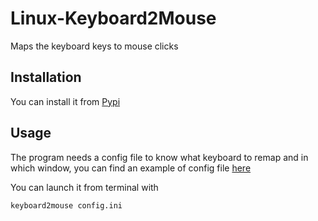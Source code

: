 # Linux-Keyboard2Mouse
Maps the keyboard keys to mouse clicks

## Installation
You can install it from [Pypi](https://pypi.org/project/keyboard2mouse/)

## Usage

The program needs a config file to know what keyboard to remap and in which window, you can find an example of config 
file [here](https://github.com/RikyIsola/amongus-linux/blob/main/keyboard2mouse/config.ini)

You can launch it from terminal with 
```bash
keyboard2mouse config.ini
```